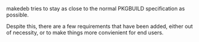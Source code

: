 makedeb tries to stay as close to the normal PKGBUILD specification as possible.

Despite this, there are a few requirements that have been added, either out of necessity, or to make things more convienient for end users.

